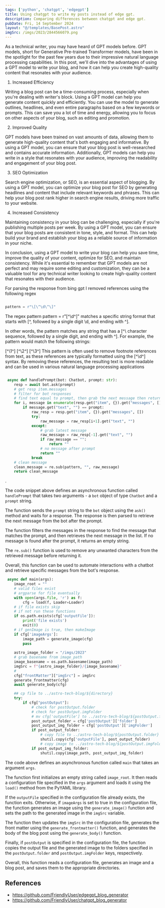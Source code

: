 ```yaml
---
tags: ['python', 'chatgpt', 'edgegpt']
title: Using chatgpt to write my posts instead of edge gpt.
description: Comparing differences between chatgpt and edge gpt.
pubDate: Fri, 14 September 2024
layout: "@/templates/BasePost.astro"
imgSrc: /imgs/2023/2844566079.png
---
```


As a technical writer, you may have heard of GPT models before. GPT models, short for Generative Pre-trained Transformer models, have been in the spotlight for the past few years due to their impressive natural language processing capabilities. In this post, we'll dive into the advantages of using a GPT model to write your blog, and how it can help you create high-quality content that resonates with your audience.

1. Increased Efficiency

Writing a blog post can be a time-consuming process, especially when you're dealing with writer's block. Using a GPT model can help you generate content quickly and efficiently. You can use the model to generate outlines, headlines, and even entire paragraphs based on a few keywords or prompts. This can save you a lot of time and energy, allowing you to focus on other aspects of your blog, such as editing and promotion.

2. Improved Quality

GPT models have been trained on vast amounts of data, allowing them to generate high-quality content that's both engaging and informative. By using a GPT model, you can ensure that your blog post is well-researched and contains accurate information. Additionally, GPT models can help you write in a style that resonates with your audience, improving the readability and engagement of your blog post.

3. SEO Optimization

Search engine optimization, or SEO, is an essential aspect of blogging. By using a GPT model, you can optimize your blog post for SEO by generating headlines and content that include relevant keywords and phrases. This can help your blog post rank higher in search engine results, driving more traffic to your website.

4. Increased Consistency

Maintaining consistency in your blog can be challenging, especially if you're publishing multiple posts per week. By using a GPT model, you can ensure that your blog posts are consistent in tone, style, and format. This can help build your brand and establish your blog as a reliable source of information in your niche.

In conclusion, using a GPT model to write your blog can help you save time, improve the quality of your content, optimize for SEO, and maintain consistency. While it's essential to remember that GPT models are not perfect and may require some editing and customization, they can be a valuable tool for any technical writer looking to create high-quality content that resonates with their audience.

For parsing the response from bing gpt I removed references using the following regex

```python

pattern = r"\[\^\d\^\]"
```
The regex pattern pattern = r"\[\^\d\^\]" matches a specific string format that starts with [^\, followed by a single digit \d, and ending with ^].

In other words, the pattern matches any string that has a [^\ character sequence, followed by a single digit, and ending with ^]. For example, the pattern would match the following strings:

[^\1^]
[^\2^]
[^\3^]
This pattern is often used to remove footnote references from text, as these references are typically formatted using the [^\d^] syntax. By removing these references, the resulting text is more readable and can be used in various natural language processing applications

```python 

 async def handlePrompt(bot: Chatbot, prompt: str):
    resp = await bot.ask(prompt)
    # get resp item.messages
    # filter for bot responses
    # find text equal to prompt, then grab the next message then return the text of that message
    for i, message in enumerate(resp.get("item", {}).get("messages", [])):
        if message.get("text", "") == prompt:
            raw_resp = resp.get("item", {}).get("messages", [])
            try:
                raw_message = raw_resp[i+1].get("text", "")
            except:
                # grab latest message
                raw_message = raw_resp[-1].get("text", "")
                if raw_message == "":
                    return ""
                # no message after prompt
                return ""
            break
    # clean message
    clean_message = re.sub(pattern, "", raw_message)
    return clean_message 
 ```

.

The code snippet above defines an asynchronous function called `handlePrompt` that takes two arguments - a `bot` object of type `Chatbot` and a `prompt` string.

The function sends the `prompt` string to the `bot` object using the `ask()` method and waits for a response. The response is then parsed to retrieve the next message from the bot after the prompt.

The function filters the messages in the response to find the message that matches the prompt, and then retrieves the next message in the list. If no message is found after the prompt, it returns an empty string.

The `re.sub()` function is used to remove any unwanted characters from the retrieved message before returning it.

Overall, this function can be used to automate interactions with a chatbot and retrieve specific messages from the bot's response.


```python 
 async def main(args):
    image_root = ""
    # valid files exist
    # argparse for file eventually
    with open(args.file, 'r') as f:
        cfg = load(f, Loader=Loader)
    # if file exists skip
    # if not run these functions
    if os.path.exists(cfg['outputFile']):
        print('file exists')
        exit(0)
    # if genImage is true, then makeImage
    if cfg['imageArgs']:
        image_path = generate_image(cfg)
        pass
    
    astro_image_folder = "/imgs/2023"
    # grab basename from image_path
    image_basename = os.path.basename(image_path)
    imgSrc = f"{astro_image_folder}/{image_basename}"
    #
    cfg["frontMatter"]["imgSrc"] = imgSrc
    generate_frontmatter(cfg)
    await generate_body(cfg)

    ## cp file to ../astro-tech-blog/${directory}
    try:
        if cfg["postOutput"]:
            # check for postOutput.folder
            # check for postOutput.imgFolder
            # mv cfg['outputFile'] to ../astro-tech-blog/${postOutput.folder}
            post_output_folder = cfg['postOutput']['folder']
            post_output_img_folder = cfg['postOutput']['imgFolder']
            if post_output_folder:
                # copy file to ../astro-tech-blog/${postOutput.folder}
                shutil.copy(cfg['outputFile'], post_output_folder)
                # copy image to ../astro-tech-blog/${postOutput.imgFolder}
            if post_output_img_folder:
                shutil.copy(image_path, post_output_img_folder) 
 ```

The code above defines an asynchronous function called `main` that takes an argument `args`.

The function first initializes an empty string called `image_root`. It then reads a configuration file specified in the `args` argument and loads it using the `load()` method from the PyYAML library.

If the `outputFile` specified in the configuration file already exists, the function exits. Otherwise, if `imageArgs` is set to true in the configuration file, the function generates an image using the `generate_image()` function and sets the path to the generated image in the `imgSrc` variable.

The function then updates the `imgSrc` in the configuration file, generates the front matter using the `generate_frontmatter()` function, and generates the body of the blog post using the `generate_body()` function.

Finally, if `postOutput` is specified in the configuration file, the function copies the output file and the generated image to the folders specified in the `postOutput.folder` and `postOutput.imgFolder` keys, respectively.

Overall, this function reads a configuration file, generates an image and a blog post, and saves them to the appropriate directories.


## References

* https://github.com/FriendlyUser/edgegpt_blog_generator
* https://github.com/FriendlyUser/chatgpt_blog_generator